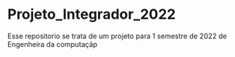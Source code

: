 # Projeto_Integrador_2022
Esse repositorio se trata de um projeto para 1 semestre de 2022 de Engenheira da computaçãp
